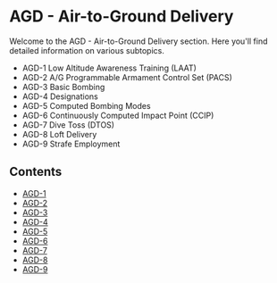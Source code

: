 # AGD - Air-to-Ground Delivery

Welcome to the AGD - Air-to-Ground Delivery section. Here you'll find detailed information on various subtopics.
- AGD-1 Low Altitude Awareness Training (LAAT)
- AGD-2 A/G Programmable Armament Control Set (PACS)
- AGD-3 Basic Bombing
- AGD-4 Designations
- AGD-5 Computed Bombing Modes
- AGD-6 Continuously Computed Impact Point (CCIP)
- AGD-7 Dive Toss (DTOS)
- AGD-8 Loft Delivery
- AGD-9 Strafe Employment

## Contents

- [AGD-1](agd-1.md)
- [AGD-2](agd-2.md)
- [AGD-3](agd-3.md)
- [AGD-4](agd-4.md)
- [AGD-5](agd-5.md)
- [AGD-6](agd-6.md)
- [AGD-7](agd-7.md)
- [AGD-8](agd-8.md)
- [AGD-9](agd-9.md)

